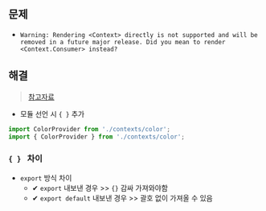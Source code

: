 ## 문제
- `Warning: Rendering <Context> directly is not supported and will be removed in a future major release. Did you mean to render <Context.Consumer> instead?`

## 해결
> [참고자료](https://stackoverflow.com/questions/71285222/rendering-context-directly-is-not-supported-and-will-be-removed-in-a-future-ma)
- 모듈 선언 시 `{ }` 추가


```js
import ColorProvider from './contexts/color';
import { ColorProvider } from './contexts/color';
```


### `{ } ` 차이
- `export` 방식 차이
  - ✔ `export` 내보낸 경우 >> `{}` 감싸 가져와야함
  - ✔ `export default` 내보낸 경우 >> 괄호 없이 가져올 수 있음
